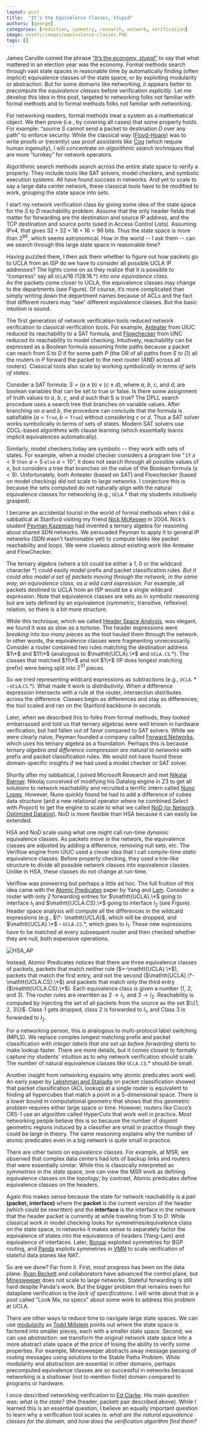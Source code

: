 ```yaml
---
layout: post
title:  "It’s the Equivalence Classes, Stupid"
authors: [george]
categories: [reduction, symmetry, research, network, verification]
image: assets/images/equivalence-classes.PNG
tags: []
---
```


James Carville coined the phrase [“It’s the economy, stupid”](https://en.wikipedia.org/wiki/It%27s_the_economy,_stupid) to say that what mattered in an election year was the economy. 
Formal methods search through vast state spaces in reasonable time by automatically finding (often _implicit_) equivalence classes of the state space, or by exploiting modularity or abstraction. 
But for some domains like networking, it appears better to precompute the _equivalence classes_ before verification _explicitly_. 
Let me develop this idea in this post, targeted to networking folks not familiar with formal methods and to formal methods folks not familiar with networking.

For networking readers, formal methods treat a system as a mathematical object. We then prove (i.e., by covering all cases) that some property holds. 
For example: “source $S$ cannot send a packet to destination $D$ over any path” to enforce security.  While the classical way ([Floyd-Hoare](https://dl.acm.org/doi/10.1145/363235.363259)) was to write proofs or (recently) use proof assistants like [Coq](https://coq.inria.fr/) (which require human ingenuity), I will concentrate on _algorithmic search techniques_ that are more “turnkey” for network operators.

Algorithmic search methods search across the entire state space to verify a property. 
They include tools like SAT solvers, model checkers, and symbolic execution systems. 
All have found success in networks. And yet to scale to say a large data center network, these classical tools have to be modified to work, grouping the state space into sets.

I start my network verification class by giving some idea of the state space for the $S$ to $D$ reachability problem.
Assume that the only header fields that matter for forwarding are the destination and source IP address, and the TCP destination and source ports (used in Access Control Lists). 
Assuming IPv4, that gives $32 + 32 + 16 + 16 =  96$ bits. Thus the state space is more than $2^{96}$, which seems astronomical.  How in the world -- I ask them -- can we search through this large state space in reasonable time?

Having puzzled them, I then ask them whether to figure out how packets go to UCLA from an ISP do we have to consider all possible UCLA IP addresses? 
The lights come on as they realize that it is possible to “compress” say all $\texttt{UCLA}/16$ ($128.16.*$) into _one equivalence class_.  
As the packets come closer to UCLA, the equivalence classes may change to the departments (see Figure).
Of course, it’s more complicated than simply writing down the department names because of ACLs and the fact that different routers may “see” different equivalence classes. 
But the basic intuition is sound.

The first generation of network verification tools reduced network verification to classical verification tools. 
For example, [Anteater](http://conferences.sigcomm.org/sigcomm/2011/papers/sigcomm/p290.pdf) from UIUC reduced its reachability to a SAT formula, and [Flowchecker](https://dl.acm.org/doi/pdf/10.1145/1866898.1866905) from UNC reduced its reachability to model checking. 
Intuitively, reachability can be expressed as a Boolean formula assuming finite paths because a packet can reach from $S$ to $D$ if for some path $P$ (the OR of all paths from $S$ to $D$) all the routers in $P$ forward the packet to the next router (AND across all routers). 
Classical tools also scale by working _symbolically in terms of sets of states_.

Consider a SAT formula: $S = (a \land b) \lor (c \land d)$, where $a$, $b$, $c$, and $d$, are boolean variables that can be set to true or false. 
Is there some assignment of truth values to $a$, $b$, $c$, and $d$ such that S is true? 
The DPLL search procedure uses a search tree that branches on variable values.
After branching on $a$ and $b$, the procedure can conclude that the formula is satisfiable $(a = \mathtt{True}, b = \mathtt{True})$ without considering $c$ or $d$.
Thus a SAT solver works symbolically in terms of sets of states. 
Modern SAT solvers use CDCL-based algorithms with clause learning (which essentially learns implicit equivalences automatically).

Similarly, model checkers today are symbolic -- they work with sets of states. 
For example, when a model checker considers a program line $“\mathtt{If}\ x < 9\ \mathtt{then}\ a = 5\ \mathtt{else}\ a = 10”$, it does not search through all possible values of $x$, but considers a tree that branches on the value of the Boolean formula $(x < 9)$.
Unfortunately, both Anteater (based on SAT) and Flowchecker (based on model checking) did not scale to large networks. 
I conjecture this is because the sets computed do not naturally align with the natural equivalence classes for networking (e.g., $\mathtt{UCLA}.*$ that my students intuitively grasped).

I became an accidental tourist in the world of formal methods when I did a sabbatical at Stanford visiting my friend [Nick McKeown](http://yuba.stanford.edu/~nickm/) in 2004. 
Nick’s student [Peyman Kazemian](https://www.linkedin.com/in/peyman-kazemian-3a5326a/) had invented a ternary algebra for reasoning about shared SDN networks. 
We persuaded Peyman to apply it to general  IP networks (SDN wasn’t fashionable yet) to compute tasks like packet reachability and loops. 
We were clueless about existing work like Anteater and FlowChecker.

The ternary algebra (where a bit could be either a $1$, $0$ or the wildcard character $*$) could easily model prefix and packet classification rules. 
_But it could also model a set of packets moving through the network, in the same way, an equivalence class, as a wild card expression._
For example, all packets destined to UCLA from an ISP would be a single wildcard expression. 
Note that equivalence classes are sets as in symbolic reasoning but are sets defined by an equivalence (symmetric, transitive, reflexive) relation, so there is a bit more structure. 

While this technique, which we called [Header Space Analysis](https://www.usenix.org/system/files/conference/nsdi12/nsdi12-final8.pdf), was elegant, we found it was as slow as a tortoise. 
The header expressions were _breaking into too many pieces_ as the tool hauled them through the network. 
In other words, the equivalence classes were fragmenting unnecessarily. Consider a router contained two rules matching the destination address $1\*$ and $11\*$ (analogous to $\mathtt{UCLA}.\*$ and $\mathtt{UCLA.CS}.*$). The classes that matched $11\*$ and not $1\*$ (IP does longest matching prefix) were being split into $2^{31}$ pieces.

So we tried representing wildcard expressions as subtractions  (e.g., $\mathtt{UCLA}.* - \texttt{UCLA}.\mathtt{CS}.*$). 
What made it work is _distributivity_. 
When a difference expression intersects with a rule at the router, intersection distributes across the difference. 
Classes begin as differences and stay as differences; the tool scaled and ran on the Stanford backbone in seconds.

Later, when we described this to folks from formal methods, they looked embarrassed and told us that ternary algebras were well known in hardware verification, but had fallen out of favor compared to SAT solvers. 
While we were clearly naive, Peyman founded a company called [Forward Networks](https://www.forwardnetworks.com/), which uses his ternary algebra as a foundation.
Perhaps this is because _ternary algebra and difference compression are natural to networks_ with prefix and packet classification rules. 
We would not have found these domain-specific insights if we had used a model checker or SAT solver.

Shortly after my sabbatical, I joined Microsoft Research and met [Nikolaj Bjørner](https://www.microsoft.com/en-us/research/people/nbjorner/). 
Nikolaj conceived of modifying his Datalog engine in Z3 to get all solutions to network reachability and recruited a terrific intern called [Nuno Lopes](http://web.ist.utl.pt/nuno.lopes/).
However, Nuno quickly found he had to add a difference of cubes data structure (and a new relational operator where he combined _Select_ with _Project_) to get the engine to scale to what we called [NoD (or Network Optimized Datalog)](https://www.usenix.org/system/files/conference/nsdi15/nsdi15-paper-lopes.pdf).
NoD is more flexible than HSA because it can easily be extended. 

HSA and NoD scale using what one might call run-time _dynamic_ equivalence classes. 
As packets move in the network, the equivalence classes are adjusted by adding a difference, removing null sets, etc. 
The Veriflow engine from UIUC used a clever idea that I call compile-time _static_ equivalence classes. 
Before property checking, they used a trie-like structure to divide all possible network classes into equivalence classes.
Unlike in HSA, these classes do not change at run-time.  

Veriflow was pioneering but perhaps a little ad hoc.
The full fruition of this idea came with the [Atomic Predicates](http://www.cs.utexas.edu/users/lam/Vita/Cpapers/Yang_Lam_AP_Verifier_2013.pdf) paper by Yang and [Lam](http://www.cs.utexas.edu/users/lam/). 
Consider a router with only $2$ forwarding entries for $\mathtt{UCLA}.\*$ going to interface $I_1$ and $\mathtt{UCLA.CS}.\*$ going to interface $I_2$ (see Figure).
Header space analysis will compute all the differences in the wildcard expressions (e.g., $\*- \mathtt{UCLA}$, which will be dropped, and $\mathtt{UCLA}.\*$ - $\mathtt{UCLA.CS}.*$, which goes to $I_1$. 
These new expressions have to be matched at every subsequent router and then checked whether they are null, both expensive operations. 

![HSA_AP](/assets/images/hsa_ap.png)

Instead, Atomic Predicates notices that there are three equivalence classes of packets, packets that match neither rule ($*-\mathtt{UCLA}.\*$), packets that match the first entry, and not the second ($\mathtt{UCLA}.\*- \mathtt{UCLA.CS}.\*$) and packets that match only the third entry ($\mathtt{UCLA.CS}.\*$).
Each equivalence class is given a number ($1$, $2$, and $3$).
The router rules are rewritten as $2 → I_1$, and $3→ I_2$. 
Reachability is computed by injecting the set of all packets from the source as the set $\\{1, 2, 3\\}$. 
Class $1$ gets dropped, class $2$ is forwarded to $I_1$, and Class $3$ is forwarded to $I_2$.

For a networking person, this is analogous to multi-protocol label switching (MPLS). 
We replace complex longest matching prefix and packet classification with _integer labels that are set up before forwarding starts_ to make lookup faster. 
There are more details, but it comes closest to formally capture my students' intuition as to why network verification should scale.
The number of natural equivalence classes like $\mathtt{UCLA.CS}.*$ should be small.

Another insight from networking explains why atomic predicates work well. 
An early paper by [Lakshman and Staliadis](https://dl.acm.org/doi/epdf/10.1145/285237.285283) on packet classification showed that packet classification (ACL lookup) at a single router is equivalent to finding all hypercubes that match a point in a 5-dimensional space. 
There is a lower bound in computational geometry that shows that this geometric problem requires either large space or time.
However, routers like Cisco’s CRS-1 use an algorithm called HyperCuts that work well in practice. 
Most networking people believe this is so because the number of disjoint geometric regions induced by a classifier are small in practice though they could be large in theory.  The same reasoning explains why the number of atomic predicates even in a big network is quite small in practice.

There are other twists on equivalence classes. 
For example, at MSR, we observed that complex data centers had lots of backup links and routers that were essentially similar. 
While this is classically interpreted as _symmetries_ in the state space, one can view the MSR work as defining equivalence classes on the _topology_; by contrast, Atomic predicates define equivalence classes on the headers. 

Again this makes sense because the state for network reachability is a pair __(packet, interface)__ where the __packet__ is the current version of the header (which could be rewritten) and the __interface__ is the interface in the network that the header packet is currently at while traveling from $S$ to $D$.
While classical work in model checking looks for symmetries/equivalence class on the state space, in networks it makes sense to separately factor the equivalence of states into the equivalence of headers (Yang-Lam) and equivalence of interfaces. 
Later, [Bonsai](https://dl.acm.org/doi/epdf/10.1145/3230543.3230583) exploited symmetries for BGP routing, and [Panda](https://people.eecs.berkeley.edu/~apanda/) exploits symmetries in [VMN](https://www.usenix.org/system/files/conference/nsdi17/nsdi17-panda-mutable-datapaths.pdf) to scale verification of stateful data planes like NAT.

So are we done? Far from it.
First, most progress has been on the data plane.
[Ryan Beckett](http://beckett.ninja/) and collaborators have advanced the control plane, but [Minesweeper](https://dl.acm.org/doi/epdf/10.1145/3098822.3098834) does not scale to large networks.
Stateful forwarding is still hard despite Panda's work.
But the bigger problem that remains even for dataplane verification is the _lack of specifications_.
I will write about that in a post called "Look Ma, no specs" about some work to address this problem at UCLA.

There are other ways to reduce time to navigate large state spaces. 
We can use _[modularity](toward-modular-network-verification/)_ as [Todd Millstein](http://web.cs.ucla.edu/~todd/) points out where the state space is factored into smaller pieces, each with a smaller state space. Second, we can use _abstraction_: we transform the original network state space into a more abstract state space at the price of losing the ability to verify some properties. For example, Minesweeper abstracts away message passing of routing messages using solutions to the Stable Paths Problem.
While modularity and abstraction are essential in other domains, perhaps precomputed equivalence classes are so successful in networks because networking is a shallower (not to mention finite) domain compared to programs or hardware.

I once described networking verification to [Ed Clarke](https://www.cs.cmu.edu/~emc/). His main question was: _what is the state?_ (the (header, packet) pair described above). 
While I learned this is an essential question, I believe an equally important question to learn why a verification tool scales is: _what are the natural equivalence classes for the domain, and how does the verification algorithm find them?_

